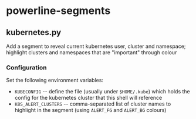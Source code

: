 # powerline-segments

## kubernetes.py

Add a segment to reveal current kubernetes user, cluster and namespace; highlight clusters
and namespaces that are "important" through colour

### Configuration

Set the following environment variables:

* `KUBECONFIG` -- define the file (usually under `$HOME/.kube`) which holds the config for the kubernetes
  cluster that this shell will reference
* `K8S_ALERT_CLUSTERS` -- comma-separated list of cluster names to highlight in the segment (using `ALERT_FG` and
  `ALERT_BG` colours)

